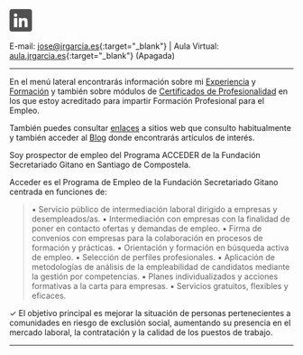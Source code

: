 <!--html><a href="https://www.gitanos.org/20anosacceder/" target="_blank"><center><img src="acceder20.png"><center></html--> 
<a tittle="LinkedIn" href="https://www.linkedin.com/in/joseramongg" target="_blank"><img src="linkedin.png"></a>  

E-mail: [jose@jrgarcia.es](mailto:jose@jrgarcia.es){:target="_blank"} | Aula Virtual: [aula.jrgarcia.es](https://aula.jrgarcia.es/){:target="_blank"} (Apagada)   

<hr size="5px" color="#268BD4" />

En el menú lateral encontrarás información sobre mi [Experiencia](experiencia.md) y [Formación](formacion.md) y también sobre módulos de [Certificados de Profesionalidad](docencia.md) en los que estoy acreditado para impartir Formación Profesional para el Empleo. 

También puedes consultar [enlaces](enlaces.md) a sitios web que consulto habitualmente y también acceder al [Blog](blog.md) donde encontrarás artículos de interés.

Soy prospector de empleo del Programa ACCEDER de la Fundación Secretariado Gitano en Santiago de Compostela. 

Acceder es el Programa de Empleo de la Fundación Secretariado Gitano centrada en funciones de:

> ▪ Servicio público de intermediación laboral dirigido a empresas y desempleados/as.
>  ▪ Intermediación con empresas con la finalidad de poner en contacto ofertas y demandas de empleo. 
> ▪ Firma de convenios con empresas para la colaboración en procesos de formación y prácticas.
> ▪ Orientación y formación en búsqueda activa de empleo.
> ▪ Selección de perfiles profesionales.
> ▪ Aplicación de metodologías de análisis de la empleabilidad de candidatos mediante la gestión por competencias. 
> ▪ Planes individualizados y acciones formativas a la carta para empresas.
> ▪ Servicios gratuitos, flexibles y eficaces.

✓ El objetivo principal es mejorar la situación de personas pertenecientes a comunidades en riesgo de exclusión social, aumentando su presencia en el mercado laboral, la contratación y la calidad de los puestos de trabajo.


<hr size="5px" color="#268BD4" />





